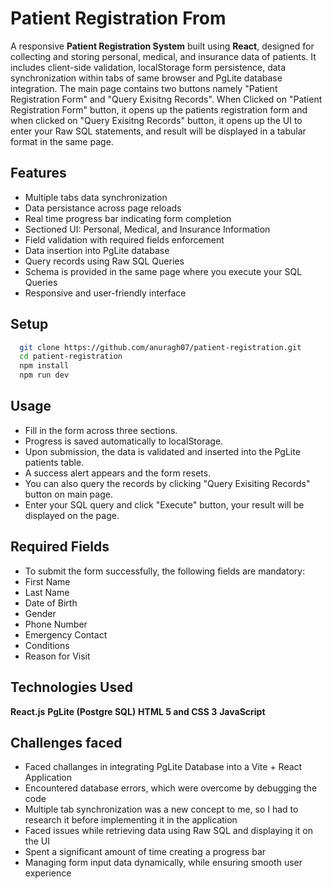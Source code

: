 # Patient Registration From 
A responsive  **Patient Registration System** built using **React**, designed for collecting and storing personal, medical, and insurance data of patients. It includes client-side validation, localStorage form persistence, data synchronization within tabs of same browser and PgLite database integration.
The main page contains two buttons namely "Patient Registration Form" and "Query Exisitng Records". When Clicked on  "Patient Registration Form" button, it opens up the patients registration form and when clicked on "Query Exisitng Records" button, it opens up the UI to enter your Raw SQL statements, and result will be displayed in a tabular format in the same page.

## Features
- Multiple tabs data synchronization
- Data persistance across page reloads
- Real time progress bar indicating form completion
- Sectioned UI: Personal, Medical, and Insurance Information
- Field validation with required fields enforcement
- Data insertion into PgLite database
- Query records using Raw SQL Queries
- Schema is provided in the same page where you execute your SQL Queries
- Responsive and user-friendly interface

## Setup
 ```bash
   git clone https://github.com/anuragh07/patient-registration.git
   cd patient-registration
   npm install
   npm run dev
```
## Usage
- Fill in the form across three sections.
- Progress is saved automatically to localStorage.
- Upon submission, the data is validated and inserted into the PgLite patients table.
- A success alert appears and the form resets.
- You can also query the records by clicking "Query Exisiting Records" button on main page.
- Enter your SQL query and click "Execute" button, your result will be displayed on the page.

## Required Fields
- To submit the form successfully, the following fields are mandatory:
- First Name
- Last Name
- Date of Birth
- Gender
- Phone Number
- Emergency Contact
- Conditions
- Reason for Visit

## Technologies Used
**React.js**
**PgLite (Postgre SQL)**
**HTML 5 and CSS 3**
**JavaScript**

## Challenges faced
- Faced challanges in integrating PgLite Database into a Vite + React Application
- Encountered database errors, which were overcome by debugging the code
- Multiple tab synchronization was a new concept to me, so I had to research it before implementing it in the application
- Faced issues while retrieving data using Raw SQL and displaying it on the UI
- Spent a significant amount of time creating a progress bar
- Managing form input data dynamically, while ensuring smooth user experience



